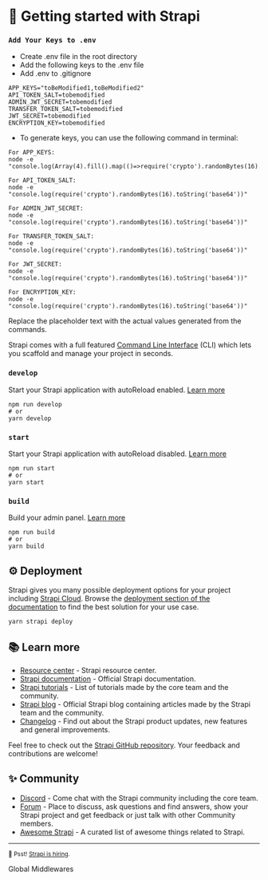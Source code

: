 # 🚀 Getting started with Strapi

### `Add Your Keys to .env`
- Create .env file in the root directory
- Add the following keys to the .env file
- Add .env to .gitignore

```
APP_KEYS="toBeModified1,toBeModified2"
API_TOKEN_SALT=tobemodified
ADMIN_JWT_SECRET=tobemodified
TRANSFER_TOKEN_SALT=tobemodified
JWT_SECRET=tobemodified
ENCRYPTION_KEY=tobemodified
```
- To generate keys, you can use the following command in terminal:

```
For APP_KEYS: 
node -e "console.log(Array(4).fill().map(()=>require('crypto').randomBytes(16).toString('base64')).join(','))"

For API_TOKEN_SALT: 
node -e "console.log(require('crypto').randomBytes(16).toString('base64'))"

For ADMIN_JWT_SECRET: 
node -e "console.log(require('crypto').randomBytes(16).toString('base64'))"

For TRANSFER_TOKEN_SALT: 
node -e "console.log(require('crypto').randomBytes(16).toString('base64'))"

For JWT_SECRET: 
node -e "console.log(require('crypto').randomBytes(16).toString('base64'))"

For ENCRYPTION_KEY: 
node -e "console.log(require('crypto').randomBytes(16).toString('base64'))"
```

Replace the placeholder text with the actual values generated from the commands.


Strapi comes with a full featured [Command Line Interface](https://docs.strapi.io/dev-docs/cli) (CLI) which lets you scaffold and manage your project in seconds.

### `develop`

Start your Strapi application with autoReload enabled. [Learn more](https://docs.strapi.io/dev-docs/cli#strapi-develop)

```
npm run develop
# or
yarn develop
```

### `start`

Start your Strapi application with autoReload disabled. [Learn more](https://docs.strapi.io/dev-docs/cli#strapi-start)

```
npm run start
# or
yarn start
```

### `build`

Build your admin panel. [Learn more](https://docs.strapi.io/dev-docs/cli#strapi-build)

```
npm run build
# or
yarn build
```

## ⚙️ Deployment

Strapi gives you many possible deployment options for your project including [Strapi Cloud](https://cloud.strapi.io). Browse the [deployment section of the documentation](https://docs.strapi.io/dev-docs/deployment) to find the best solution for your use case.

```
yarn strapi deploy
```

## 📚 Learn more

- [Resource center](https://strapi.io/resource-center) - Strapi resource center.
- [Strapi documentation](https://docs.strapi.io) - Official Strapi documentation.
- [Strapi tutorials](https://strapi.io/tutorials) - List of tutorials made by the core team and the community.
- [Strapi blog](https://strapi.io/blog) - Official Strapi blog containing articles made by the Strapi team and the community.
- [Changelog](https://strapi.io/changelog) - Find out about the Strapi product updates, new features and general improvements.

Feel free to check out the [Strapi GitHub repository](https://github.com/strapi/strapi). Your feedback and contributions are welcome!

## ✨ Community

- [Discord](https://discord.strapi.io) - Come chat with the Strapi community including the core team.
- [Forum](https://forum.strapi.io/) - Place to discuss, ask questions and find answers, show your Strapi project and get feedback or just talk with other Community members.
- [Awesome Strapi](https://github.com/strapi/awesome-strapi) - A curated list of awesome things related to Strapi.

---

<sub>🤫 Psst! [Strapi is hiring](https://strapi.io/careers).</sub>


Global Middlewares
